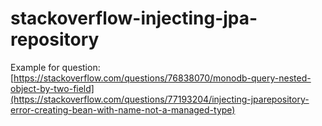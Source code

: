 # stackoverflow-injecting-jpa-repository

Example for question: [https://stackoverflow.com/questions/76838070/monodb-query-nested-object-by-two-field](https://stackoverflow.com/questions/77193204/injecting-jparepository-error-creating-bean-with-name-not-a-managed-type)
